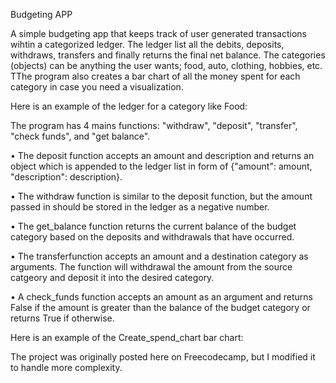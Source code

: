 Budgeting APP 

A  simple budgeting app that keeps track of user generated transactions wihtin a categorized ledger. The ledger list all the debits, deposits, withdraws, transfers and finally returns the final net balance. The categories (objects) can be anything the user wants; food, auto, clothing, hobbies, etc. TThe program also creates a bar chart of all the money spent for each category in case you need a visualization. 

 Here is an example of the ledger for a category like Food: 


The program has 4 mains functions: "withdraw", "deposit", "transfer", "check funds", and "get balance".

•	The deposit function accepts an amount and description and returns an object which is appended to the ledger list in form of {"amount": amount, "description": description}.

•	The withdraw function is similar to the deposit function, but the amount passed in should be stored in the ledger as a negative number.

•	The get_balance function returns the current balance of the budget category based on the deposits and withdrawals that have occurred.

•	The transferfunction accepts an amount and a destination category as arguments. The function will withdrawal the amount from the source catgeory and deposit it into the desired category.

•	A check_funds function accepts an amount as an argument and returns False if the amount is greater than the balance of the budget category or returns True if otherwise.

Here is an example of the Create_spend_chart bar chart:

        
The project was originally posted here on Freecodecamp, but I modified it to handle more complexity.  
